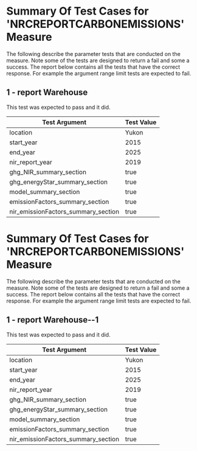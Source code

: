 # Summary Of Test Cases for 'NRCREPORTCARBONEMISSIONS' Measure
 
The following describe the parameter tests that are conducted on the measure. Note some of the 
tests are designed to return a fail and some a success. The report below contains all the tests that 
have the correct response. For example the argument range limit tests are expected to fail. 
 
## 1 - report Warehouse
 
This test was expected to pass and it did.
 
| Test Argument | Test Value |
| ------------- | ---------- |
| location |Yukon |
| start_year |2015 |
| end_year |2025 |
| nir_report_year |2019 |
| ghg_NIR_summary_section |true |
| ghg_energyStar_summary_section |true |
| model_summary_section |true |
| emissionFactors_summary_section |true |
| nir_emissionFactors_summary_section |true |
 
# Summary Of Test Cases for 'NRCREPORTCARBONEMISSIONS' Measure
 
The following describe the parameter tests that are conducted on the measure. Note some of the 
tests are designed to return a fail and some a success. The report below contains all the tests that 
have the correct response. For example the argument range limit tests are expected to fail. 
 
## 1 - report Warehouse--1
 
This test was expected to pass and it did.
 
| Test Argument | Test Value |
| ------------- | ---------- |
| location |Yukon |
| start_year |2015 |
| end_year |2025 |
| nir_report_year |2019 |
| ghg_NIR_summary_section |true |
| ghg_energyStar_summary_section |true |
| model_summary_section |true |
| emissionFactors_summary_section |true |
| nir_emissionFactors_summary_section |true |
 

